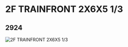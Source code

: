 # 2F TRAINFRONT 2X6X5 1/3
## 2924
![2F TRAINFRONT 2X6X5 1/3](https://lc-www-live-s.legocdn.com/media/bricks/5/2/4291061.jpg)